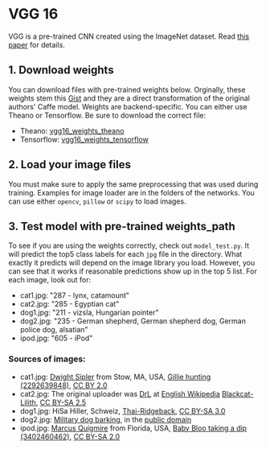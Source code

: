 # VGG 16

VGG is a pre-trained CNN created using the ImageNet dataset. Read [this paper](https://arxiv.org/pdf/1409.1556.pdf) for details.

## 1. Download weights

You can download files with pre-trained weights below.
Orginally, these weights stem this [Gist](https://gist.github.com/baraldilorenzo/07d7802847aaad0a35d3) and they are a direct transformation of the original authors' Caffe model.
Weights are backend-specific.
You can either use Theano or Tensorflow.
Be sure to download the correct file:
- Theano: [vgg16_weights_theano]()
- Tensorflow: [vgg16_weights_tensorflow]()

## 2. Load your image files

You must make sure to apply the same preprocessing that was used during training.
Examples for image loader are in the folders of the networks.
You can use either `opencv`, `pillow` or `scipy` to load images.

## 3. Test model with pre-trained weights_path

To see if you are using the weights correctly, check out `model_test.py`.
It will predict the top5 class labels for each `jpg` file in the directory.
What exactly it predicts will depend on the image library you load.
However, you can see that it works if reasonable predictions show up in the top 5 list.
For each image, look out for:
- cat1.jpg: "287 - lynx, catamount"
- cat2.jpg: "285 - Egyptian cat"
- dog1.jpg: "211 - vizsla, Hungarian pointer"
- dog2.jpg: "235 - German shepherd, German shepherd dog, German police dog, alsatian"
- ipod.jpg: "605 - iPod"

### Sources of images:
- cat1.jpg: [Dwight Sipler](http://www.flickr.com/people/62528187@N00) from Stow, MA, USA, [Gillie hunting (2292639848)](https://commons.wikimedia.org/wiki/File:Gillie_hunting_(2292639848).jpg), [CC BY 2.0](https://creativecommons.org/licenses/by/2.0/legalcode)
- cat2.jpg: The original uploader was [DrL](https://en.wikipedia.org/wiki/User:DrL) at [English Wikipedia](https://en.wikipedia.org/wiki/) [Blackcat-Lilith](https://commons.wikimedia.org/wiki/File:Blackcat-Lilith.jpg), [CC BY-SA 2.5
](https://creativecommons.org/licenses/by-sa/2.5/legalcode)
- dog1.jpg: HiSa Hiller, Schweiz, [Thai-Ridgeback](https://commons.wikimedia.org/wiki/File:Thai-Ridgeback.jpg), [CC BY-SA 3.0](https://creativecommons.org/licenses/by-sa/3.0/legalcode)
- dog2.jpg: [Military dog barking](https://commons.wikimedia.org/wiki/File:Military_dog_barking.JPG), in the [public domain](https://en.wikipedia.org/wiki/public_domain)
- ipod.jpg: [Marcus Quigmire](http://www.flickr.com/people/41896843@N00) from Florida, USA, [Baby Bloo taking a dip (3402460462)](https://commons.wikimedia.org/wiki/File:Baby_Bloo_taking_a_dip_(3402460462).jpg), [CC BY-SA 2.0](https://creativecommons.org/licenses/by-sa/2.0/legalcode)
